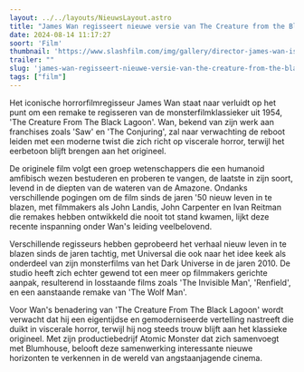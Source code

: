 ```yaml
---
layout: ../../layouts/NieuwsLayout.astro
title: "James Wan regisseert nieuwe versie van The Creature from the Black Lagoon"
date: 2024-08-14 11:17:27
soort: 'Film'
thumbnail: 'https://www.slashfilm.com/img/gallery/director-james-wan-is-remaking-one-of-the-greatest-horror-movies-of-all-time/intro-1723485678.jpg'
trailer: ""
slug: 'james-wan-regisseert-nieuwe-versie-van-the-creature-from-the-black-lagoon'
tags: ["film"]
---
```


Het iconische horrorfilmregisseur James Wan staat naar verluidt op het punt om een remake te regisseren van de monsterfilmklassieker uit 1954, 'The Creature From The Black Lagoon'. Wan, bekend van zijn werk aan franchises zoals 'Saw' en 'The Conjuring', zal naar verwachting de reboot leiden met een moderne twist die zich richt op viscerale horror, terwijl het eerbetoon blijft brengen aan het origineel.

De originele film volgt een groep wetenschappers die een humanoid amfibisch wezen bestuderen en proberen te vangen, de laatste in zijn soort, levend in de diepten van de wateren van de Amazone. Ondanks verschillende pogingen om de film sinds de jaren '50 nieuw leven in te blazen, met filmmakers als John Landis, John Carpenter en Ivan Reitman die remakes hebben ontwikkeld die nooit tot stand kwamen, lijkt deze recente inspanning onder Wan's leiding veelbelovend.

Verschillende regisseurs hebben geprobeerd het verhaal nieuw leven in te blazen sinds de jaren tachtig, met Universal die ook naar het idee keek als onderdeel van zijn monsterfilms van het Dark Universe in de jaren 2010. De studio heeft zich echter gewend tot een meer op filmmakers gerichte aanpak, resulterend in losstaande films zoals 'The Invisible Man', 'Renfield', en een aanstaande remake van 'The Wolf Man'.

Voor Wan's benadering van 'The Creature From The Black Lagoon' wordt verwacht dat hij een eigentijdse en gemoderniseerde vertelling nastreeft die duikt in viscerale horror, terwijl hij nog steeds trouw blijft aan het klassieke origineel. Met zijn productiebedrijf Atomic Monster dat zich samenvoegt met Blumhouse, belooft deze samenwerking interessante nieuwe horizonten te verkennen in de wereld van angstaanjagende cinema.
